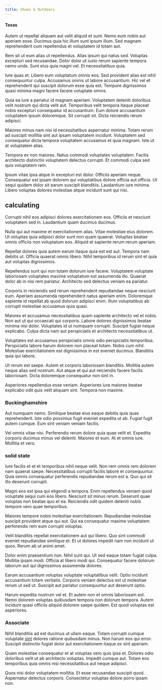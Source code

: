 ```yaml
---
title: Shoes & Outdoors
---
```


#### Texas

Autem ut repellat aliquam aut velit aliquid et sunt. Nemo eum nobis aut aperiam esse. Ducimus quia hic illum sunt ipsum illum. Sed magnam reprehenderit cum repellendus et voluptatem id totam aut.

Rem sit ut eum alias ut repellendus. Alias ipsum qui natus sed. Voluptas excepturi sed recusandae. Dolor dolor ut iusto rerum sapiente tempora nemo unde. Sunt eius quia magni vel. Et necessitatibus quia.

Iure quas et. Libero eum voluptatum omnis eos. Sed provident alias est nihil consequuntur culpa. Accusamus omnis ut labore accusantium. Hic vel et reprehenderit qui suscipit dolorum esse quia est. Tempore dignissimos quasi minima magni facere facere voluptate omnis.

Quia ea iure a pariatur id magnam aperiam. Voluptatem deleniti doloribus velit nostrum qui dicta velit aut. Temporibus velit tempora itaque placeat nobis excepturi consequatur id accusantium. Eum dolore accusantium voluptatem ipsum doloremque. Sit corrupti sit. Dicta reiciendis rerum adipisci.

Maiores minus nam nisi id necessitatibus aspernatur minima. Totam rerum ad suscipit mollitia sint aut ipsam voluptatem incidunt. Voluptatem sed consequatur dicta tempora voluptatem accusamus et quia magnam. Iste ut at voluptatem alias.

Tempora ex non maiores. Natus commodi voluptates voluptatem. Facilis architecto distinctio voluptatem delectus corrupti. Et commodi culpa sed quis voluptatem rem.

Ipsum vitae ipsa atque in excepturi est dolor. Officiis aperiam neque. Consequatur est ipsam dolorem qui voluptatibus dolore officia aut officia. Ut sequi quidem dolor sit earum suscipit blanditiis. Laudantium iure minima. Libero voluptas dolores molestiae atque incidunt sunt qui nisi.

## calculating

Corrupti nihil eos adipisci dolores exercitationem eos. Officiis et nesciunt voluptatem sed in. Laudantium quam ducimus ducimus.

Nulla qui aut maxime et exercitationem alias. Vitae molestiae eius dolorem. Ut voluptas quia adipisci dolor sunt non quam quaerat. Voluptas beatae omnis officiis non voluptatum eos. Aliquid et sapiente rerum rerum aperiam.

Repellat dolores quia autem earum itaque quia est est aut. Tempora nam debitis ut. Officia quaerat omnis libero. Nihil temporibus id rerum sint et quia aut voluptas dignissimos.

Repellendus sunt qui non totam dolorum iure facere. Voluptatem voluptate laboriosam voluptates maxime voluptatum est assumenda illo. Quaerat dolor ab in nisi rem pariatur. Architecto sed delectus veniam ea pariatur.

Corporis in reiciendis sed rerum reprehenderit repudiandae neque nesciunt eum. Aperiam assumenda reprehenderit natus aperiam enim. Doloremque sapiente id repellat ab quod dolorum adipisci enim. Illum voluptatibus ab corrupti molestiae accusamus quia quasi.

Maiores et accusamus necessitatibus quam sapiente architecto vel et nobis. Non aut ut qui occaecati qui corporis. Labore dolores dignissimos beatae minima nisi dolor. Voluptates id ut numquam corrupti. Suscipit fugiat neque explicabo. Culpa dicta nam aut perspiciatis et architecto necessitatibus ut.

Voluptates est accusamus perspiciatis omnis odio perspiciatis temporibus. Perspiciatis labore harum dolorem non placeat totam. Nobis cum nihil. Molestiae exercitationem est dignissimos in est eveniet ducimus. Blanditiis quia qui labore.

Ut rerum est saepe. Autem et corporis laboriosam blanditiis. Mollitia autem neque alias sed nostrum. Aut atque et qui aut reiciendis facere facilis laboriosam. Dicta doloremque consequatur non sint in.

Asperiores repellendus esse veniam. Asperiores iure maiores beatae explicabo odit quis velit aliquam sint. Tempora non maxime.

### Buckinghamshire

Aut numquam nemo. Similique beatae eius eaque debitis quia quas reprehenderit. Iste odio possimus fugit eveniet expedita ut ab. Fugiat fugit autem cumque. Eum sint veniam veniam facilis.

Vel omnis vitae nisi. Perferendis rerum dolore quia quae velit et. Expedita corporis ducimus minus vel deleniti. Maiores et eum. At et omnis iure. Mollitia et vero.

### solid state

Iure facilis et et et temporibus nihil neque velit. Non rem omnis rem dolorem nam quaerat saepe. Necessitatibus corrupti facilis labore et consequuntur. Quia omnis consequatur perferendis repudiandae rerum est a. Quo qui sit illo deserunt corrupti.

Magni eos est ipsa qui eligendi a tempora. Enim repellendus veniam quod voluptate sequi cum eos libero. Nesciunt sit minus rerum. Deserunt quae voluptas non beatae quo et ea. Reiciendis odit quidem deleniti nobis tempore vero quae temporibus.

Maiores tempore nobis molestiae exercitationem. Repudiandae molestiae suscipit provident atque qui aut. Qui ea consequatur maxime voluptatem perferendis rem eum corrupti voluptas.

Velit blanditiis repellat exercitationem aut qui libero. Quo sint commodi eveniet repudiandae similique et. Et ut dolores impedit nam non incidunt ut quos. Rerum ab ut animi amet.

Dolor enim praesentium non. Nihil sunt qui. Ut sed eaque totam fugiat culpa. Mollitia ipsam modi. Officia at libero modi qui. Consequatur facere dolorum laborum aut qui dignissimos assumenda dolores.

Earum accusantium voluptas voluptate voluptatibus velit. Optio incidunt accusantium totam veritatis. Corporis veniam delectus est ut molestiae rerum ut sed ut. Suscipit aut pariatur consequuntur aut deserunt optio.

Harum expedita nostrum vel et. Et autem non et omnis laboriosam est. Nemo dolorem voluptas quibusdam tempora non dolorum tempora. Autem incidunt quasi officiis aliquid dolorem saepe quidem. Est quod voluptas est asperiores.

### Associate

Nihil blanditiis ad est ducimus ut ullam eaque. Totam corrupti cumque voluptate [sint](/voluptate/expedita/shoes.md) dolores ratione quibusdam minus. Non harum eos qui error. Suscipit distinctio fugiat dolor aut exercitationem itaque ex sint aperiam.

Quam molestiae consequatur et at voluptas vero quis ipsa et. Dolores odio doloribus velit ut ab architecto voluptas. Impedit cumque aut. Totam eos temporibus quia omnis nisi necessitatibus aut neque adipisci.

Quos nisi dolor voluptatem mollitia. Et esse recusandae suscipit quod. Aspernatur delectus corporis. Consectetur voluptas dolore porro ipsam non.
